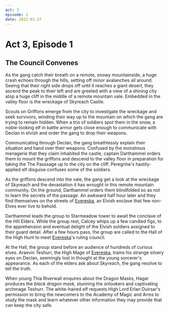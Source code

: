 ```yaml
---
act: 3
episode: 1
date: 2022-01-27
---
```

# Act 3, Episode 1
## The Council Convenes
As the gang catch their breath on a remote, snowy mountainside, a huge crash echoes through the hills, setting off minor avalanches all around. Seeing that their right side drops off until it reaches a giant desert, they ascend the peak to their left and are greeted with a view of a shining city atop a huge cliff in the middle of a remote mountain vale. Embedded in the valley floor is the wreckage of Skyreach Castle.

Scouts on Griffons emerge from the city to investigate the wreckage and seek survivors, winding their way up to the mountain on which the gang are trying to remain hidden. When a trio of soldiers spot them in the snow, a noble-looking elf in battle armor gets close enough to communicate with Declan in elvish and order the gang to drop their weapons.

Communicating through Declan, the gang breathlessly explain their situation and hand over their weapons. Confused by the monstrous menagerie that they claim inhabited the castle, captain Darthammel orders them to mount the griffons and descend to the valley floor in preparation for taking the The Passsage up to the city on the cliff. Peregrine's hastily-applied elf disguise confuses some of the soldiers.

As the griffons descend into the vale, the gang get a look at the wreckage of Skyreach and the devastation it has wrought in this remote mountain community. On the ground, Darthammel orders them blindfolded so as not to learn the secrets of the passage. An awkward half hour later and they find themselves on the streets of [Evereska](../../locations/evereska.md), an Elvish enclave that few non-Elves ever live to behold.

Darthammel leads the group to Starmeadow tower to await the conclave of the Hill Elders. While the group rest, Calcey whips up a few candied figs, to the apprehension and eventual delight of the Elvish soldiers assigned to their guard detail. After a few hours pass, the group are called to the Hall of the High Hunt to meet [Evereska](../../locations/evereska.md)'s ruling council.

At the Hall, the group stand before an audience of hundreds of curious elves. Araevin Teshurr, the High Mage of [Evereska](../../locations/evereska.md), trains his strange silvery eyes on Declan, seemingly lost in thought at the young sorcerer's appearance. As each of the elders ask about Skyreach, the gang resolve to tell the truth.

When young Thia Riverwall enquires about the Dragon Masks, Hagar produces the *black dragon mask*, stunning the onlookers and captivating archmage Teshurr. The white-haired elf requests High Lord Erlan Duirsar's permission to bring the newcomers to the Academy of Magic and Arms to study the mask and learn whatever other information they may provide that can keep the city safe.